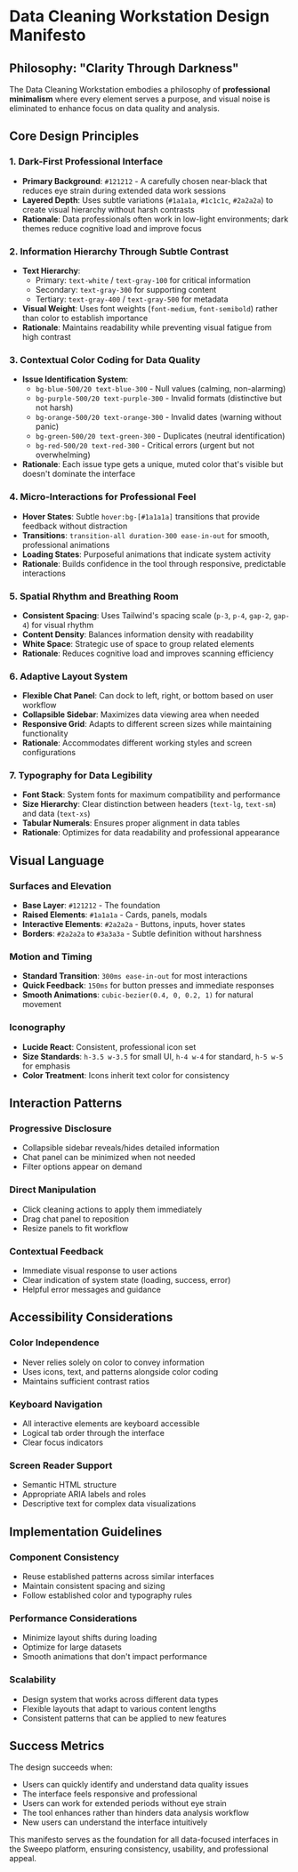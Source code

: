 # Data Cleaning Workstation Design Manifesto

## Philosophy: "Clarity Through Darkness"

The Data Cleaning Workstation embodies a philosophy of **professional minimalism** where every element serves a purpose, and visual noise is eliminated to enhance focus on data quality and analysis.

## Core Design Principles

### 1. **Dark-First Professional Interface**
- **Primary Background**: `#121212` - A carefully chosen near-black that reduces eye strain during extended data work sessions
- **Layered Depth**: Uses subtle variations (`#1a1a1a`, `#1c1c1c`, `#2a2a2a`) to create visual hierarchy without harsh contrasts
- **Rationale**: Data professionals often work in low-light environments; dark themes reduce cognitive load and improve focus

### 2. **Information Hierarchy Through Subtle Contrast**
- **Text Hierarchy**: 
  - Primary: `text-white` / `text-gray-100` for critical information
  - Secondary: `text-gray-300` for supporting content
  - Tertiary: `text-gray-400` / `text-gray-500` for metadata
- **Visual Weight**: Uses font weights (`font-medium`, `font-semibold`) rather than color to establish importance
- **Rationale**: Maintains readability while preventing visual fatigue from high contrast

### 3. **Contextual Color Coding for Data Quality**
- **Issue Identification System**:
  - `bg-blue-500/20 text-blue-300` - Null values (calming, non-alarming)
  - `bg-purple-500/20 text-purple-300` - Invalid formats (distinctive but not harsh)
  - `bg-orange-500/20 text-orange-300` - Invalid dates (warning without panic)
  - `bg-green-500/20 text-green-300` - Duplicates (neutral identification)
  - `bg-red-500/20 text-red-300` - Critical errors (urgent but not overwhelming)
- **Rationale**: Each issue type gets a unique, muted color that's visible but doesn't dominate the interface

### 4. **Micro-Interactions for Professional Feel**
- **Hover States**: Subtle `hover:bg-[#1a1a1a]` transitions that provide feedback without distraction
- **Transitions**: `transition-all duration-300 ease-in-out` for smooth, professional animations
- **Loading States**: Purposeful animations that indicate system activity
- **Rationale**: Builds confidence in the tool through responsive, predictable interactions

### 5. **Spatial Rhythm and Breathing Room**
- **Consistent Spacing**: Uses Tailwind's spacing scale (`p-3`, `p-4`, `gap-2`, `gap-4`) for visual rhythm
- **Content Density**: Balances information density with readability
- **White Space**: Strategic use of space to group related elements
- **Rationale**: Reduces cognitive load and improves scanning efficiency

### 6. **Adaptive Layout System**
- **Flexible Chat Panel**: Can dock to left, right, or bottom based on user workflow
- **Collapsible Sidebar**: Maximizes data viewing area when needed
- **Responsive Grid**: Adapts to different screen sizes while maintaining functionality
- **Rationale**: Accommodates different working styles and screen configurations

### 7. **Typography for Data Legibility**
- **Font Stack**: System fonts for maximum compatibility and performance
- **Size Hierarchy**: Clear distinction between headers (`text-lg`, `text-sm`) and data (`text-xs`)
- **Tabular Numerals**: Ensures proper alignment in data tables
- **Rationale**: Optimizes for data readability and professional appearance

## Visual Language

### **Surfaces and Elevation**
- **Base Layer**: `#121212` - The foundation
- **Raised Elements**: `#1a1a1a` - Cards, panels, modals
- **Interactive Elements**: `#2a2a2a` - Buttons, inputs, hover states
- **Borders**: `#2a2a2a` to `#3a3a3a` - Subtle definition without harshness

### **Motion and Timing**
- **Standard Transition**: `300ms ease-in-out` for most interactions
- **Quick Feedback**: `150ms` for button presses and immediate responses
- **Smooth Animations**: `cubic-bezier(0.4, 0, 0.2, 1)` for natural movement

### **Iconography**
- **Lucide React**: Consistent, professional icon set
- **Size Standards**: `h-3.5 w-3.5` for small UI, `h-4 w-4` for standard, `h-5 w-5` for emphasis
- **Color Treatment**: Icons inherit text color for consistency

## Interaction Patterns

### **Progressive Disclosure**
- Collapsible sidebar reveals/hides detailed information
- Chat panel can be minimized when not needed
- Filter options appear on demand

### **Direct Manipulation**
- Click cleaning actions to apply them immediately
- Drag chat panel to reposition
- Resize panels to fit workflow

### **Contextual Feedback**
- Immediate visual response to user actions
- Clear indication of system state (loading, success, error)
- Helpful error messages and guidance

## Accessibility Considerations

### **Color Independence**
- Never relies solely on color to convey information
- Uses icons, text, and patterns alongside color coding
- Maintains sufficient contrast ratios

### **Keyboard Navigation**
- All interactive elements are keyboard accessible
- Logical tab order through the interface
- Clear focus indicators

### **Screen Reader Support**
- Semantic HTML structure
- Appropriate ARIA labels and roles
- Descriptive text for complex data visualizations

## Implementation Guidelines

### **Component Consistency**
- Reuse established patterns across similar interfaces
- Maintain consistent spacing and sizing
- Follow established color and typography rules

### **Performance Considerations**
- Minimize layout shifts during loading
- Optimize for large datasets
- Smooth animations that don't impact performance

### **Scalability**
- Design system that works across different data types
- Flexible layouts that adapt to various content lengths
- Consistent patterns that can be applied to new features

## Success Metrics

The design succeeds when:
- Users can quickly identify and understand data quality issues
- The interface feels responsive and professional
- Users can work for extended periods without eye strain
- The tool enhances rather than hinders data analysis workflow
- New users can understand the interface intuitively

This manifesto serves as the foundation for all data-focused interfaces in the Sweepo platform, ensuring consistency, usability, and professional appeal.
